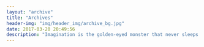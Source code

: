 ```yaml
---
layout: "archive"
title: "Archives"
header-img: "img/header_img/archive_bg.jpg"
date: 2017-03-20 20:49:56
description: "Imagination is the golden-eyed monster that never sleeps. It must be fed; it cannot be ignored"
---
```

